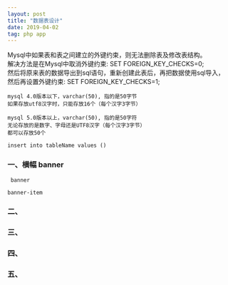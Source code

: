 ```yaml
---
layout: post
title: "数据表设计"
date: 2019-04-02
tag: php app
---
```


Mysql中如果表和表之间建立的外键约束，则无法删除表及修改表结构。<br/>
解决方法是在Mysql中取消外键约束:  SET FOREIGN_KEY_CHECKS=0;  <br/>
然后将原来表的数据导出到sql语句，重新创建此表后，再把数据使用sql导入，<br/>
然后再设置外键约束: SET FOREIGN_KEY_CHECKS=1;  <br/>

```
mysql 4.0版本以下，varchar(50), 指的是50字节
如果存放utf8汉字时，只能存放16个（每个汉字3字节）

mysql 5.0版本以上，varchar(50), 指的是50字符
无论存放的是数字、字母还是UTF8汉字（每个汉字3字节）
都可以存放50个
```

```
insert into tableName values ()
```


### 一、横幅 banner

` banner`

`banner-item `



### 二、




### 三、



### 四、





### 五、
